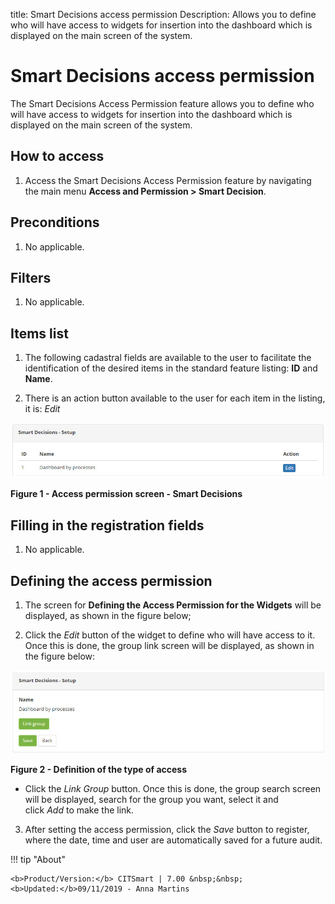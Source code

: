 title: Smart Decisions access permission
Description: Allows you to define who will have access to widgets for insertion into the dashboard which is displayed on the main screen of the system.

# Smart Decisions access permission

The Smart Decisions Access Permission feature allows you to define who will have
access to widgets for insertion into the dashboard which is displayed on the
main screen of the system.

How to access
-------------

1.  Access the Smart Decisions Access Permission feature by navigating the main
    menu **Access and Permission > Smart Decision**.

Preconditions
-------------

1.  No applicable.

Filters
-------

1.  No applicable.

Items list
----------

1.  The following cadastral fields are available to the user to facilitate the
    identification of the desired items in the standard feature
    listing: **ID** and **Name**.

2.  There is an action button available to the user for each item in the
    listing, it is: *Edit*

![Permissão](images/acess-smart.img1.jpg)

**Figure 1 - Access permission screen - Smart Decisions**

Filling in the registration fields
----------------------------------

1.  No applicable.

Defining the access permission
------------------------------

1.  The screen for **Defining the Access Permission for the Widgets** will be
    displayed, as shown in the figure below;

2.  Click the *Edit* button of the widget to define who will have access to it.
    Once this is done, the group link screen will be displayed, as shown in the
    figure below:

![Permissão](images/acess-smart.img2.jpg)

**Figure 2 - Definition of the type of access**

   -   Click the *Link Group* button. Once this is done, the group search screen
    will be displayed, search for the group you want, select it and
    click *Add* to make the link.

3.  After setting the access permission, click the *Save* button to register,
    where the date, time and user are automatically saved for a future audit.

!!! tip "About"

    <b>Product/Version:</b> CITSmart | 7.00 &nbsp;&nbsp;
    <b>Updated:</b>09/11/2019 - Anna Martins
